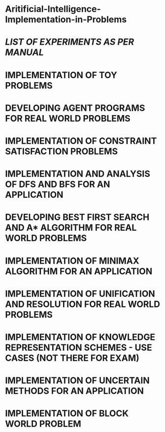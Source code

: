 # Aritificial-Intelligence-Implementation-in-Problems
# *LIST OF EXPERIMENTS AS PER MANUAL*
# IMPLEMENTATION OF TOY PROBLEMS
# DEVELOPING AGENT PROGRAMS FOR REAL WORLD PROBLEMS
# IMPLEMENTATION OF CONSTRAINT SATISFACTION PROBLEMS
# IMPLEMENTATION AND ANALYSIS OF DFS AND BFS FOR AN APPLICATION
# DEVELOPING BEST FIRST SEARCH AND A* ALGORITHM FOR REAL WORLD PROBLEMS
# IMPLEMENTATION OF MINIMAX ALGORITHM FOR AN APPLICATION
# IMPLEMENTATION OF UNIFICATION AND RESOLUTION FOR REAL WORLD PROBLEMS
# IMPLEMENTATION OF KNOWLEDGE REPRESENTATION SCHEMES - USE CASES (NOT THERE FOR EXAM)
# IMPLEMENTATION OF UNCERTAIN METHODS FOR AN APPLICATION
# IMPLEMENTATION OF BLOCK WORLD PROBLEM
